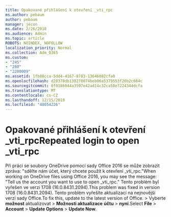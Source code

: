 ```yaml
---
title: Opakované přihlášení k otevření _vti_rpc
ms.author: pebaum
author: pebaum
manager: jecon
ms.date: 2/26/2018
ms.audience: Admin
ms.topic: article
ROBOTS: NOINDEX, NOFOLLOW
localization_priority: Normal
ms.collection: Adm_O365
ms.custom:
- "245"
- "280"
- "2200009"
ms.assetid: 1fb88cca-5dd4-4167-8783-13646082cfa0
ms.openlocfilehash: d28370db130278074beb06a5379553f26b2c684c
ms.sourcegitcommit: 0f0186044a3597e42ad14c32ca58e7224344dcfa
ms.translationtype: MT
ms.contentlocale: cs-CZ
ms.lasthandoff: 12/15/2019
ms.locfileid: "40054226"
---
```

# <a name="repeated-login-to-open-_vti_rpc"></a><span data-ttu-id="34d00-102">Opakované přihlášení k otevření _vti_rpc</span><span class="sxs-lookup"><span data-stu-id="34d00-102">Repeated login to open _vti_rpc</span></span>

<span data-ttu-id="34d00-103">Při práci se soubory OneDrive pomocí sady Office 2016 se může zobrazit zpráva: "sdělte nám účet, který chcete použít k otevření _vti_rpc."</span><span class="sxs-lookup"><span data-stu-id="34d00-103">When working on OneDrive files using Office 2016, you may see the message: "Tell us the account you want to use to open _vti_rpc."</span></span> <span data-ttu-id="34d00-104">Tento problém byl vyřešen ve verzi 1708 (16.0.8431.2094).</span><span class="sxs-lookup"><span data-stu-id="34d00-104">This problem was fixed in version 1708 (16.0.8431.2094).</span></span> <span data-ttu-id="34d00-105">Tento problém vyřešíte aktualizací na nejnovější verzi sady Office.</span><span class="sxs-lookup"><span data-stu-id="34d00-105">To fix this, update to the latest version of Office.</span></span> <span data-ttu-id="34d00-106">\> Vyberte **možnost** aktualizovat \> **Možnosti aktualizace** **účtu** \> **nyní**.</span><span class="sxs-lookup"><span data-stu-id="34d00-106">Select **File** \> **Account** \> **Update Options** \> **Update Now**.</span></span>
  
